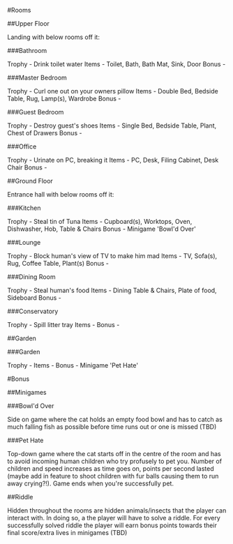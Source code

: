 #Rooms

##Upper Floor

Landing with below rooms off it:

###Bathroom

Trophy - Drink toilet water
Items - Toilet, Bath, Bath Mat, Sink, Door
Bonus -

###Master Bedroom

Trophy - Curl one out on your owners pillow
Items - Double Bed, Bedside Table, Rug, Lamp(s), Wardrobe
Bonus -

###Guest Bedroom

Trophy - Destroy guest's shoes
Items - Single Bed, Bedside Table, Plant, Chest of Drawers
Bonus -

###Office

Trophy - Urinate on PC, breaking it
Items - PC, Desk, Filing Cabinet, Desk Chair
Bonus -

##Ground Floor

Entrance hall with below rooms off it:

###Kitchen

Trophy - Steal tin of Tuna
Items - Cupboard(s), Worktops, Oven, Dishwasher, Hob, Table & Chairs
Bonus - Minigame 'Bowl'd Over'

###Lounge

Trophy - Block human's view of TV to make him mad
Items - TV, Sofa(s), Rug, Coffee Table, Plant(s)
Bonus -

###Dining Room

Trophy - Steal human's food
Items - Dining Table & Chairs, Plate of food, Sideboard
Bonus -

###Conservatory

Trophy - Spill litter tray
Items -
Bonus -

##Garden

###Garden

Trophy -
Items -
Bonus - Minigame 'Pet Hate'


#Bonus

##Minigames

###Bowl'd Over

Side on game where the cat holds an empty food bowl and has to catch as much
falling fish as possible before time runs out or one is missed (TBD)

###Pet Hate

Top-down game where the cat starts off in the centre of the room and has to
avoid incoming human children who try profusely to pet you. Number of children
and speed increases as time goes on, points per second lasted (maybe add in
feature to shoot children with fur balls causing them to run away crying?!).
Game ends when you're successfully pet.

##Riddle

Hidden throughout the rooms are hidden animals/insects that the player can
interact with. In doing so, a the player will have to solve a riddle. For every
successfully solved riddle the player will earn bonus points towards their
final score/extra lives in minigames (TBD)
